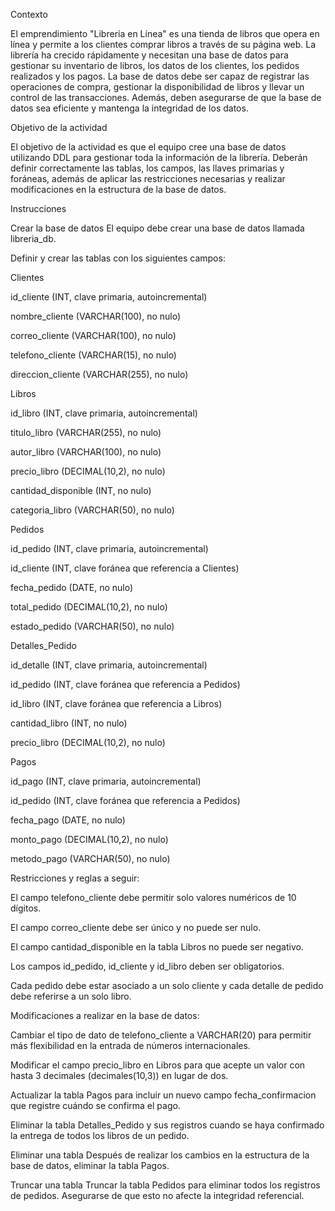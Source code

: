 Contexto

El emprendimiento "Librería en Línea" es una tienda de libros que opera en línea y permite a los clientes comprar libros a través de su página web. La librería ha crecido rápidamente y necesitan una base de datos para gestionar su inventario de libros, los datos de los clientes, los pedidos realizados y los pagos. La base de datos debe ser capaz de registrar las operaciones de compra, gestionar la disponibilidad de libros y llevar un control de las transacciones. Además, deben asegurarse de que la base de datos sea eficiente y mantenga la integridad de los datos.

Objetivo de la actividad

El objetivo de la actividad es que el equipo cree una base de datos utilizando DDL para gestionar toda la información de la librería. Deberán definir correctamente las tablas, los campos, las llaves primarias y foráneas, además de aplicar las restricciones necesarias y realizar modificaciones en la estructura de la base de datos.

Instrucciones

Crear la base de datos
El equipo debe crear una base de datos llamada libreria_db.

Definir y crear las tablas con los siguientes campos:

Clientes

id_cliente (INT, clave primaria, autoincremental)

nombre_cliente (VARCHAR(100), no nulo)

correo_cliente (VARCHAR(100), no nulo)

telefono_cliente (VARCHAR(15), no nulo)

direccion_cliente (VARCHAR(255), no nulo)

Libros

id_libro (INT, clave primaria, autoincremental)

titulo_libro (VARCHAR(255), no nulo)

autor_libro (VARCHAR(100), no nulo)

precio_libro (DECIMAL(10,2), no nulo)

cantidad_disponible (INT, no nulo)

categoria_libro (VARCHAR(50), no nulo)

Pedidos

id_pedido (INT, clave primaria, autoincremental)

id_cliente (INT, clave foránea que referencia a Clientes)

fecha_pedido (DATE, no nulo)

total_pedido (DECIMAL(10,2), no nulo)

estado_pedido (VARCHAR(50), no nulo)

Detalles_Pedido

id_detalle (INT, clave primaria, autoincremental)

id_pedido (INT, clave foránea que referencia a Pedidos)

id_libro (INT, clave foránea que referencia a Libros)

cantidad_libro (INT, no nulo)

precio_libro (DECIMAL(10,2), no nulo)

Pagos

id_pago (INT, clave primaria, autoincremental)

id_pedido (INT, clave foránea que referencia a Pedidos)

fecha_pago (DATE, no nulo)

monto_pago (DECIMAL(10,2), no nulo)

metodo_pago (VARCHAR(50), no nulo)

Restricciones y reglas a seguir:

El campo telefono_cliente debe permitir solo valores numéricos de 10 dígitos.

El campo correo_cliente debe ser único y no puede ser nulo.

El campo cantidad_disponible en la tabla Libros no puede ser negativo.

Los campos id_pedido, id_cliente y id_libro deben ser obligatorios.

Cada pedido debe estar asociado a un solo cliente y cada detalle de pedido debe referirse a un solo libro.

Modificaciones a realizar en la base de datos:

Cambiar el tipo de dato de telefono_cliente a VARCHAR(20) para permitir más flexibilidad en la entrada de números internacionales.

Modificar el campo precio_libro en Libros para que acepte un valor con hasta 3 decimales (decimales(10,3)) en lugar de dos.

Actualizar la tabla Pagos para incluir un nuevo campo fecha_confirmacion que registre cuándo se confirma el pago.

Eliminar la tabla Detalles_Pedido y sus registros cuando se haya confirmado la entrega de todos los libros de un pedido.

Eliminar una tabla
Después de realizar los cambios en la estructura de la base de datos, eliminar la tabla Pagos.

Truncar una tabla
Truncar la tabla Pedidos para eliminar todos los registros de pedidos. Asegurarse de que esto no afecte la integridad referencial.
